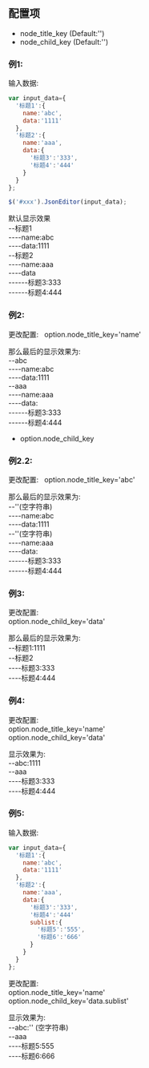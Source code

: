  
## 配置项
* node_title_key  (Default:'')
* node_child_key  (Default:'')

### 例1:

输入数据:
```js
var input_data={
  '标题1':{
    name:'abc',
    data:'1111'
  },
  '标题2':{
    name:'aaa',
    data:{
      '标题3':'333',
      '标题4':'444'
    }
  }
};

$('#xxx').JsonEditor(input_data);
```

默认显示效果    
--标题1  
----name:abc  
----data:1111  
--标题2  
----name:aaa  
----data  
------标题3:333  
------标题4:444  



### 例2:
更改配置:   
option.node_title_key='name'

那么最后的显示效果为:    
--abc  
----name:abc  
----data:1111  
--aaa  
----name:aaa  
----data:  
------标题3:333  
------标题4:444  

* option.node_child_key

### 例2.2:
更改配置:   
option.node_title_key='abc'

那么最后的显示效果为:    
--''(空字符串)   
----name:abc        
----data:1111        
--''(空字符串)   
----name:aaa   
----data:  
------标题3:333  
------标题4:444  


### 例3:
更改配置:    
option.node_child_key='data'  

那么最后的显示效果为:     
--标题1:1111    
--标题2   
----标题3:333  
----标题4:444  

### 例4:
更改配置:      
option.node_title_key='name'  
option.node_child_key='data'  

显示效果为:    
--abc:1111  
--aaa  
----标题3:333  
----标题4:444  

### 例5:
输入数据:
```js
var input_data={
  '标题1':{
    name:'abc',
    data:'1111'
  },
  '标题2':{
    name:'aaa',
    data:{
      '标题3':'333',
      '标题4':'444'
      sublist:{
        '标题5':'555',
        '标题6':'666'
      }
    }
  }
};
```
更改配置:      
option.node_title_key='name'  
option.node_child_key='data.sublist'  

显示效果为:    
--abc:''  (空字符串)  
--aaa  
----标题5:555   
----标题6:666   
